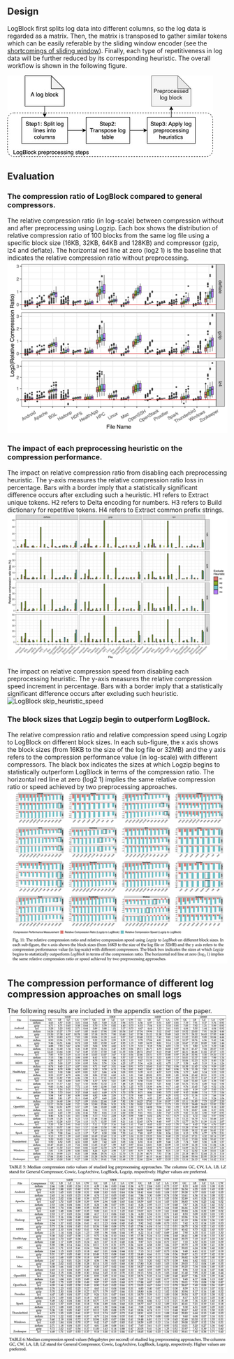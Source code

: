 ## Design

LogBlock first splits log data into different columns, so the log data is regarded as a matrix.
Then, the matrix is transposed to gather similar tokens which can be easily referable by the sliding window encoder (see the [shortcomings of sliding window](https://cs.stanford.edu/people/eroberts/courses/soco/projects/data-compression/lossless/lz77/shortcoming.htm)). 
Finally, each type of repetitiveness in log data will be further reduced by its corresponding heuristic. The overall workflow is shown in the following figure.

![LogBlock workflow](../figs/Logblock_workflow.jpg)

 
## Evaluation

### The compression ratio of LogBlock compared to general compressors.
The relative compression ratio (in log-scale) between compression without and after preprocessing using Logzip. Each box shows the distribution of relative compression ratio of 100 blocks from the same log file using a specific block size (16KB, 32KB, 64KB and 128KB) and compressor (gzip, lz4 and deflate). The horizontal red line at zero (log2 1) is the baseline that indicates the relative compression ratio without preprocessing.
![LogBlock relativecompratio](../figs/Logblock_RelativeCompRatio.jpg)


### The impact of each preprocessing heuristic on the compression performance.
The impact on relative compression ratio from disabling each preprocessing heuristic. The y-axis measures the relative compression ratio loss in percentage. Bars with a border imply that a statistically significant difference occurs after excluding such a heuristic. H1 refers to Extract unique tokens. H2 refers to Delta encoding for numbers. H3 refers to Build dictionary for repetitive tokens. H4 refers to Extract common prefix strings.
![LogBlock skip_heuristic_ratio](../figs/LogBlock_SkipStepCompRatioLoss.jpg)


The impact on relative compression speed from disabling each preprocessing heuristic. The y-axis measures the relative compression speed increment in percentage. Bars with a border imply that a statistically significant difference occurs after excluding such heuristic.
![LogBlock skip_heuristic_speed](../figs/LogBlock_SkipStepCompSpeedIncrease.jpg)



### The block sizes that Logzip begin to outperform LogBlock.
The relative compression ratio and relative compression speed using Logzip to LogBlock on different block sizes. In each sub-figure, the x axis shows the block sizes (from 16KB to the size of the log file or 32MB) and the y axis refers to the compression performance value (in log-scale) with different compressors. The black box indicates the sizes at which Logzip begins to statistically outperform LogBlock in terms of the compression ratio. The horizontal red line at zero (log2 1) implies the same relative compression ratio or speed achieved by two preprocessing approaches.
![LogBlock Logzip_compare](../figs/Logzip_LogBlock_compare.jpg)


## The compression performance of different log compression approaches on small logs
The following results are included in the appendix section of the paper.
![log_compression_approaches_compare_ratio](../figs/Value_Compression_Ratio.jpg)
![log_compression_approaches_compare_speed](../figs/Value_Compression_Speed.jpg)